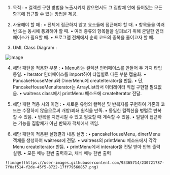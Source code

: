 
 1. 목적 : 
     • 컬렉션 구현 방법을 노출시키지 않으면서도 그 집합체 안에 들어있는          모든 항목에 접근할 수 있는 방법을 제공.
  
   2. 사용해야 할 때 : 
     • 전체에 접근하지 않고 요소들에 접근해야 할 때.
     • 항목들을 여러 번 또는 동시에 통과해야 할 때.
     • 여러 종류의 항목들을 살펴보기 위해 균일한 인터페이스가 필요할 때.
     • 프로그램 전체에서 순회 코드의 중복을 줄이고자 할 때.
     
   3. UML Class Diagram : 
   
   ![image](https://user-images.githubusercontent.com/93365714/230721778-2d4fa857-4bd8-4bd9-a11c-7760c00bfd7b.png)
   
 4. 해당 패턴을 적용한 부분 : 
      • Menu라는 컬렉션 인터페이스를 만들어 두 가지 타입 통일.
      • Iterator 인터페이스를 import하여 타입별로 다른 부분 캡슐화.
      • PancakeHouseMenu와 DinerMenu에 createIterator을 만듬.
      • 단, PancakeHouseMenuIterator는 ArrayList라서 이터레이터
        직접 구현할 필요없음.
      • waitress class에서 printMenu 메소드에 createIterator 전달.

   5. 해당 패턴 적용 시의 이점 : 
     • 새로운 유형의 컬렉션 및 반복자를 구현하여
       기존의 코드는 수정하지 않음으로써 개방/폐쇄 원칙을 만족.
     • 동일한 컬렉션을 병렬로 반복할 수 있음.
     • 반복을 지연시킬 수 있고 필요할 때 계속할 수 있음.
     • 일일이 접근하는 기능을 집합체가 아닌 반복자 객체에서 책임.

   6. 해당 패턴이 적용된 실행결과 내용 설명 :
     • pancakeHouseMenu, dinerMenu 객체를 생성하여 waitress에 전달.
     • waitress의 printMenu 메소드에서 각각 Menu createIterator 만듬.
     • printMenu에서 interator을 전달 받아 반복 출력 실행.
     • 모든 메뉴 한번 출력하고, 채식 메뉴 한번 출력
     
    ![image](https://user-images.githubusercontent.com/93365714/230721787-7f0af514-f2de-45f5-8722-17ff79560857.png)
